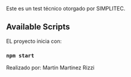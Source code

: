 

Este es un test técnico otorgado por SIMPLITEC.

## Available Scripts

EL proyecto inicia con:

### `npm start`

Realizado por: Martin Martinez Rizzi
